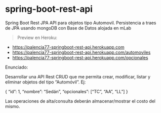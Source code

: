 # spring-boot-rest-api
Spring Boot Rest JPA API para objetos tipo Automovil. Persistencia a traes de JPA usando mongoDB con Base de Datos alojada en mLab

> Preview en Heroku:
* https://palencia77-springboot-rest-api.herokuapp.com
* https://palencia77-springboot-rest-api.herokuapp.com/automoviles
* https://palencia77-springboot-rest-api.herokuapp.com/opcionales

Enunciado:


Desarrollar una API Rest CRUD que me permita crear, modificar, listar y eliminar objetos del tipo “Automóvil”.
Ej:

{
“id”: 1,
“nombre”: “Sedán”,
“opcionales”: [“TC”, “AA”, “LL”]
}

Las operaciones de alta/consulta deberán almacenar/mostrar el costo del mismo.
